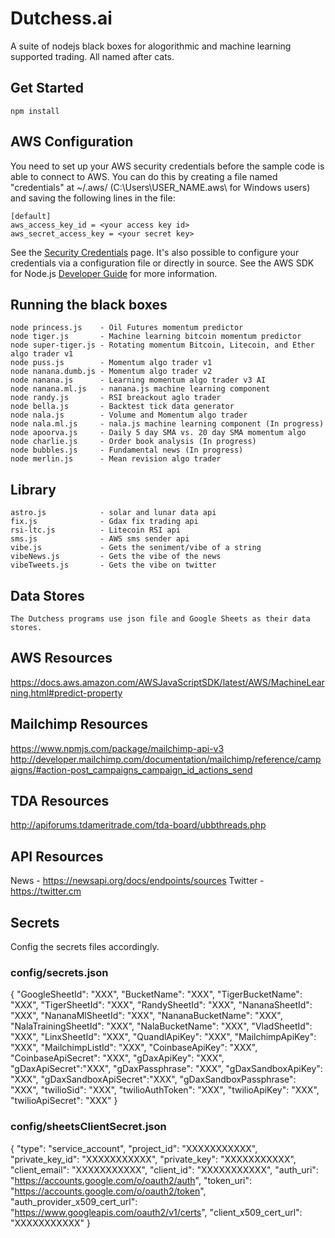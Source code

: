 # Dutchess.ai

A suite of nodejs black boxes for alogorithmic and machine learning supported trading. All named after cats.

## Get Started

    npm install

## AWS Configuration

You need to set up your AWS security credentials before the sample code is able
to connect to AWS. You can do this by creating a file named "credentials" at ~/.aws/
(C:\Users\USER_NAME\.aws\ for Windows users) and saving the following lines in the file:

    [default]
    aws_access_key_id = <your access key id>
    aws_secret_access_key = <your secret key>

See the [Security Credentials](http://aws.amazon.com/security-credentials) page.
It's also possible to configure your credentials via a configuration file or
directly in source. See the AWS SDK for Node.js [Developer Guide](http://docs.aws.amazon.com/AWSJavaScriptSDK/guide/node-configuring.html)
for more information.

## Running the black boxes

    node princess.js    - Oil Futures momentum predictor
    node tiger.js       - Machine learning bitcoin momentum predictor
    node super-tiger.js - Rotating momentum Bitcoin, Litecoin, and Ether algo trader v1
    node puss.js        - Momentum algo trader v1
    node nanana.dumb.js - Momentum algo trader v2
    node nanana.js      - Learning momentum algo trader v3 AI
    node nanana.ml.js   - nanana.js machine learning component
    node randy.js       - RSI breackout aglo trader
    node bella.js       - Backtest tick data generator
    node nala.js        - Volume and Momentum algo trader
    node nala.ml.js     - nala.js machine learning component (In progress)
    node apoorva.js     - Daily 5 day SMA vs. 20 day SMA momentum algo
    node charlie.js     - Order book analysis (In progress)
    node bubbles.js     - Fundamental news (In progress)
    node merlin.js      - Mean revision algo trader

## Library

    astro.js            - solar and lunar data api
    fix.js              - Gdax fix trading api
    rsi-ltc.js          - Litecoin RSI api
    sms.js              - AWS sms sender api
    vibe.js             - Gets the seniment/vibe of a string
    vibeNews.js         - Gets the vibe of the news
    vibeTweets.js       - Gets the vibe on twitter

## Data Stores

    The Dutchess programs use json file and Google Sheets as their data stores.

## AWS Resources

https://docs.aws.amazon.com/AWSJavaScriptSDK/latest/AWS/MachineLearning.html#predict-property

## Mailchimp Resources

https://www.npmjs.com/package/mailchimp-api-v3
http://developer.mailchimp.com/documentation/mailchimp/reference/campaigns/#action-post_campaigns_campaign_id_actions_send

## TDA Resources

http://apiforums.tdameritrade.com/tda-board/ubbthreads.php

## API Resources

News - https://newsapi.org/docs/endpoints/sources
Twitter - https://twitter.cm

## Secrets

Config the secrets files accordingly.

### config/secrets.json

{
"GoogleSheetId": "XXX",
"BucketName": "XXX",
"TigerBucketName": "XXX",
"TigerSheetId": "XXX",
"RandySheetId": "XXX",
"NananaSheetId": "XXX",
"NananaMlSheetId": "XXX",
"NananaBucketName": "XXX",
"NalaTrainingSheetId": "XXX",
"NalaBucketName": "XXX",
"VladSheetId": "XXX",
"LinxSheetId": "XXX",
"QuandlApiKey": "XXX",
"MailchimpApiKey": "XXX",
"MailchimpListId": "XXX",
"CoinbaseApiKey": "XXX",
"CoinbaseApiSecret": "XXX",
"gDaxApiKey": "XXX",
"gDaxApiSecret":"XXX",
"gDaxPassphrase": "XXX",
"gDaxSandboxApiKey": "XXX",
"gDaxSandboxApiSecret":"XXX",
"gDaxSandboxPassphrase": "XXX",
"twilioSid": "XXX",
"twilioAuthToken": "XXX",
"twilioApiKey": "XXX",
"twilioApiSecret": "XXX"
}

### config/sheetsClientSecret.json

{
"type": "service_account",
"project_id": "XXXXXXXXXXX",
"private_key_id": "XXXXXXXXXXX",
"private_key": "XXXXXXXXXXX",
"client_email": "XXXXXXXXXXX",
"client_id": "XXXXXXXXXXX",
"auth_uri": "https://accounts.google.com/o/oauth2/auth",
"token_uri": "https://accounts.google.com/o/oauth2/token",
"auth_provider_x509_cert_url": "https://www.googleapis.com/oauth2/v1/certs",
"client_x509_cert_url": "XXXXXXXXXXX"
}
